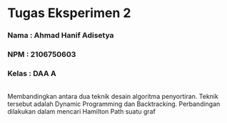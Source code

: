 # Tugas Eksperimen 2
### Nama : Ahmad Hanif Adisetya
### NPM : 2106750603
### Kelas : DAA A
<br>
Membandingkan antara dua teknik desain algoritma penyortiran. Teknik
tersebut adalah Dynamic Programming dan Backtracking. Perbandingan
dilakukan dalam mencari Hamilton Path suatu graf
